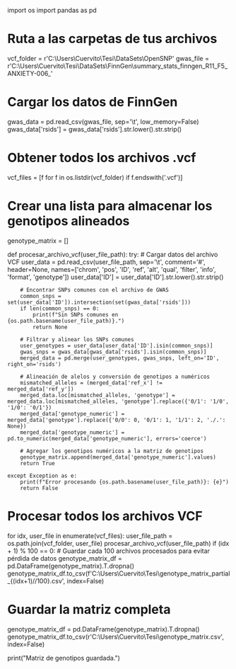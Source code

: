 import os
import pandas as pd

# Ruta a las carpetas de tus archivos
vcf_folder = r'C:\Users\Cuervito\Tesi\DataSets\OpenSNP'
gwas_file = r'C:\Users\Cuervito\Tesi\DataSets\FinnGen\summary_stats_finngen_R11_F5_ANXIETY-006_'


# Cargar los datos de FinnGen
gwas_data = pd.read_csv(gwas_file, sep='\t', low_memory=False)
gwas_data['rsids'] = gwas_data['rsids'].str.lower().str.strip()

# Obtener todos los archivos .vcf
vcf_files = [f for f in os.listdir(vcf_folder) if f.endswith('.vcf')]

# Crear una lista para almacenar los genotipos alineados
genotype_matrix = []

def procesar_archivo_vcf(user_file_path):
    try:
        # Cargar datos del archivo VCF
        user_data = pd.read_csv(user_file_path, sep='\t', comment='#', header=None,
                                names=['chrom', 'pos', 'ID', 'ref', 'alt', 'qual', 'filter', 'info', 'format', 'genotype'])
        user_data['ID'] = user_data['ID'].str.lower().str.strip()
        
        # Encontrar SNPs comunes con el archivo de GWAS
        common_snps = set(user_data['ID']).intersection(set(gwas_data['rsids']))
        if len(common_snps) == 0:
            print(f"Sin SNPs comunes en {os.path.basename(user_file_path)}.")
            return None

        # Filtrar y alinear los SNPs comunes
        user_genotypes = user_data[user_data['ID'].isin(common_snps)]
        gwas_snps = gwas_data[gwas_data['rsids'].isin(common_snps)]
        merged_data = pd.merge(user_genotypes, gwas_snps, left_on='ID', right_on='rsids')

        # Alineación de alelos y conversión de genotipos a numéricos
        mismatched_alleles = (merged_data['ref_x'] != merged_data['ref_y'])
        merged_data.loc[mismatched_alleles, 'genotype'] = merged_data.loc[mismatched_alleles, 'genotype'].replace({'0/1': '1/0', '1/0': '0/1'})
        merged_data['genotype_numeric'] = merged_data['genotype'].replace({'0/0': 0, '0/1': 1, '1/1': 2, './.': None})
        merged_data['genotype_numeric'] = pd.to_numeric(merged_data['genotype_numeric'], errors='coerce')

        # Agregar los genotipos numéricos a la matriz de genotipos
        genotype_matrix.append(merged_data['genotype_numeric'].values)
        return True

    except Exception as e:
        print(f"Error procesando {os.path.basename(user_file_path)}: {e}")
        return False

# Procesar todos los archivos VCF
for idx, user_file in enumerate(vcf_files):
    user_file_path = os.path.join(vcf_folder, user_file)
    procesar_archivo_vcf(user_file_path)
    if (idx + 1) % 100 == 0:  # Guardar cada 100 archivos procesados para evitar pérdida de datos
        genotype_matrix_df = pd.DataFrame(genotype_matrix).T.dropna()
        genotype_matrix_df.to_csv(f'C:\\Users\\Cuervito\\Tesi\\genotype_matrix_partial_{(idx+1)//100}.csv', index=False)

# Guardar la matriz completa
genotype_matrix_df = pd.DataFrame(genotype_matrix).T.dropna()
genotype_matrix_df.to_csv(r'C:\Users\Cuervito\Tesi\genotype_matrix.csv', index=False)

print("Matriz de genotipos guardada.")
